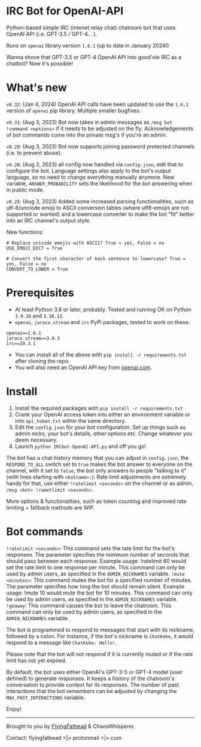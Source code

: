 # IRC Bot for OpenAI-API
Python-based simple IRC (intenet relay chat) chatroom bot that uses OpenAI API (i.e. GPT-3.5 / GPT-4... ).

Runs on `openai` library version `1.6.1` (up to date in January 2024!)

Wanna shove that GPT-3.5 or GPT-4 OpenAI API into good'ole IRC as a chatbot? Now it's possible!

# What's new

`v0.32`: (Jan 4, 2024) OpenAI API calls have been updated to use the `1.6.1` version of `openai` pip library. Multiple smaller bugfixes.

`v0.31`: (Aug 3, 2023) Bot now takes in admin messages as `/msg bot !command <options>` if it needs to be adjusted on the fly. Acknowledgements of bot commands come into the private msg's if you're an admin.

`v0.29`: (Aug 3, 2023) Bot now supports joining password protected channels (i.e. to prevent abuse).

`v0.28`: (Aug 3, 2023) all config now handled via `config.json`, edit that to configure the bot. Language settings also apply to the bot's output language, so no need to change everything manually anymore. New variable, `ANSWER_PROBABILITY` sets the likelihood for the bot answering when in public mode.

`v0.25`: (Aug 3, 2023) Added some increased parsing functionalities, such as utf-8/unciode emoji to ASCII conversion tables (where utf8-emojis are not supported or wanted) and a lowercase converter to make the bot "fit" better into an IRC channel's output style.

New functions:
```
# Replace unicode emojis with ASCII? True = yes, False = no
USE_EMOJI_DICT = True
```
```
# Convert the first character of each sentence to lowercase? True = yes, False = no`
CONVERT_TO_LOWER = True
```
# Prerequisites
- At least Python 3.8 or later, probably. Tested and running OK on Python `3.9.16` and `3.10.12`.
- `openai`, `jaraco.stream` and `irc` PyPi packages, tested to work on these:
```
openai==1.6.1
jaraco.stream==3.0.3
irc==20.3.1
```
- You can install all of the above with `pip install -r requirements.txt` after cloning the repo.
- You will also need an OpenAI API key from [openai.com](https://openai.com).

# Install

1. Install the required packages with `pip install -r requirements.txt`
2. Crank your OpenAI access token into either an environment variable or into `api_token.txt` within the same directory.
3. Edit the `config.json` for your bot configuration. Set up things such as admin nicks, your bot's details, other options etc. Change whatever you deem necessary.
4. Launch `python IRCbot-OpenAI-API.py` and off you go!

The bot has a chat history memory that you can adjust in `config.json`, the `RESPOND_TO_ALL` switch set to `true` makes the bot answer to everyone on the channel, with it set to `false`, the bot only answers to people "talking to it" (with lines starting with `<botname>:`). Rate limit adjustments are extremely handy for that, use either `!ratelimit <seconds>` on the channel or as admin, `/msg <bot> !rametlimit <seconds>`.

More options & functionalities, such as token counting and improved rate limiting + fallback methods are WIP.

# Bot commands
`!ratelimit <seconds>`: This command sets the rate limit for the bot's responses. The <seconds> parameter specifies the minimum number of seconds that should pass between each response. Example usage: !ratelimit 60 would set the rate limit to one response per minute. This command can only be used by admin users, as specified in the `ADMIN_NICKNAMES` variable.
`!mute <minutes>`: This command mutes the bot for a specified number of minutes. The <minutes> parameter specifies how long the bot should remain silent. Example usage: !mute 10 would mute the bot for 10 minutes. This command can only be used by admin users, as specified in the `ADMIN_NICKNAMES` variable.
`!goaway`: This command causes the bot to leave the chatroom. This command can only be used by admin users, as specified in the `ADMIN_NICKNAMES` variable.

The bot is programmed to respond to messages that start with its nickname, followed by a colon. For instance, if the bot's nickname is `ChatKeke`, it would respond to a message like `ChatKeke: Hello!`.

Please note that the bot will not respond if it is currently muted or if the rate limit has not yet expired.

By default, the bot uses either OpenAI's GPT-3-5 or GPT-4 model (user defined) to generate responses. It keeps a history of the chatroom's conversation to provide context for its responses. The number of past interactions that the bot remembers can be adjusted by changing the `MAX_PAST_INTERACTIONS` variable.

Enjoy!

---
Brought to you by [FlyingFathead](https://github.com/FlyingFathead) & ChaosWhisperer. 

Contact: flyingfathead <|> protonmail <|> com
